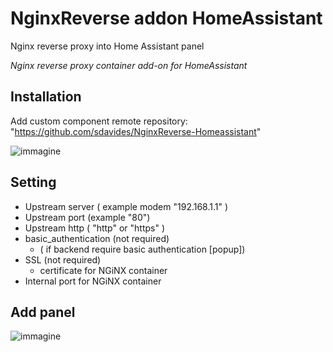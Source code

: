 # NginxReverse addon HomeAssistant

  Nginx reverse proxy into Home Assistant panel

  *Nginx reverse proxy container add-on for HomeAssistant*

  ## Installation

Add custom component remote repository:
"https://github.com/sdavides/NginxReverse-Homeassistant"


   ![immagine](https://github.com/user-attachments/assets/1f100850-d7db-40ca-a036-97254154b408)

 ## Setting

  * Upstream server ( example modem "192.168.1.1" )
  * Upstream port (example "80")
  * Upstream http ( "http" or "https" )
  * basic_authentication (not required)
      * ( if backend require basic authentication [popup])
  * SSL (not required)
      * certificate for NGiNX container
  * Internal port for NGiNX container


## Add panel
![immagine](https://github.com/user-attachments/assets/c37d7568-1921-47c2-b3e4-3b7fc9400987)

